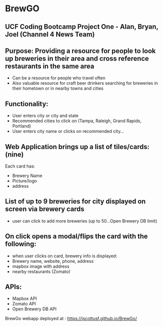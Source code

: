 # BrewGO

## UCF Coding Bootcamp Project One - Alan, Bryan, Joel (Channel 4 News Team)

## Purpose: Providing a resource for people to look up breweries in their area and cross reference restaurants in the same area
- Can be a resource for people who travel often
- Also valuable resource for craft beer drinkers searching for breweries in their hometown or in nearby towns and cities

## Functionality:
- User enters city or city and state
- Recommended cities to click on (Tampa, Raleigh, Grand Rapids, Portland)
- User enters city name or clicks on recommended city…

## Web Application brings up a list of tiles/cards: (nine)
Each card has:
- Brewery Name
- Picture/logo
- address

## List of up to 9 breweries for city displayed on screen via brewery cards
- user can click to add more breweries (up to 50...Open Brewery DB limit)

## On click opens a modal/flips the card with the following:
- when user clicks on card, brewery info is displayed:
- Brewery name, website, phone, address
- mapbox image with address
- nearby restaurants (Zomato)

## APIs:
- Mapbox API
- Zomato API
- Open Brewery DB API


BrewGo webapp deployed at : https://jscottusf.github.io/BrewGo/

